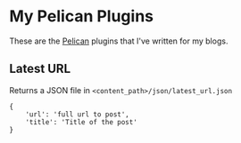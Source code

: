 # My Pelican Plugins #

These are the [Pelican][pelican] plugins that I've written for my blogs.

## Latest URL ##

Returns a JSON file in `<content_path>/json/latest_url.json`

	{
		'url': 'full url to post',
		'title': 'Title of the post'
	}


[pelican]: http://blog.getpelican.com